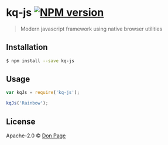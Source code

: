 # kq-js [![NPM version][npm-image]][npm-url] 
> Modern javascript framework using native browser utilities

## Installation

```sh
$ npm install --save kq-js
```

## Usage

```js
var kqJs = require('kq-js');

kqJs('Rainbow');
```
## License

Apache-2.0 © [Don Page]()


[npm-image]: https://badge.fury.io/js/kq-js.svg
[npm-url]: https://npmjs.org/package/kq-js
[travis-image]: https://travis-ci.org/DonPage/kq-js.svg?branch=master
[travis-url]: https://travis-ci.org/DonPage/kq-js
[daviddm-image]: https://david-dm.org/DonPage/kq-js.svg?theme=shields.io
[daviddm-url]: https://david-dm.org/DonPage/kq-js
[coveralls-image]: https://coveralls.io/repos/DonPage/kq-js/badge.svg
[coveralls-url]: https://coveralls.io/r/DonPage/kq-js
